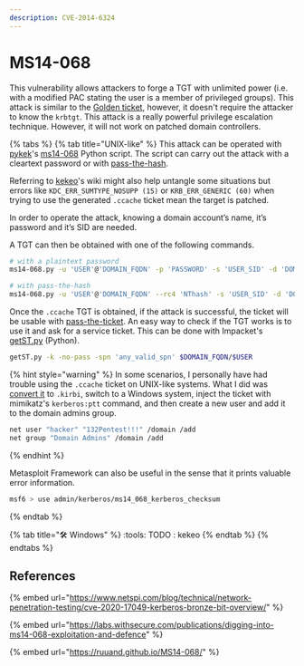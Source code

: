 ```yaml
---
description: CVE-2014-6324
---
```


# MS14-068

This vulnerability allows attackers to forge a TGT with unlimited power (i.e. with a modified PAC stating the user is a member of privileged groups). This attack is similar to the [Golden ticket](golden.md), however, it doesn't require the attacker to know the `krbtgt`. This attack is a really powerful privilege escalation technique. However, it will not work on patched domain controllers.

{% tabs %}
{% tab title="UNIX-like" %}
This attack can be operated with [pykek](https://github.com/mubix/pykek)'s [ms14-068](https://github.com/mubix/pykek/blob/master/ms14-068.py) Python script. The script can carry out the attack with a cleartext password or with [pass-the-hash](../../ntlm/pth.md).

Referring to [kekeo](https://github.com/gentilkiwi/kekeo/wiki/ms14068)'s wiki might also help untangle some situations but errors like  `KDC_ERR_SUMTYPE_NOSUPP (15)` or `KRB_ERR_GENERIC (60)` when trying to use the generated `.ccache` ticket mean the target is patched.

In order to operate the attack, knowing a domain account’s name, it’s password and it’s SID are needed.&#x20;

A TGT can then be obtained with one of the following commands.

```bash
# with a plaintext password
ms14-068.py -u 'USER'@'DOMAIN_FQDN' -p 'PASSWORD' -s 'USER_SID' -d 'DOMAIN_CONTROLLER'

# with pass-the-hash
ms14-068.py -u 'USER'@'DOMAIN_FQDN' --rc4 'NThash' -s 'USER_SID' -d 'DOMAIN_CONTROLLER'
```

Once the `.ccache` TGT is obtained, if the attack is successful, the ticket will be usable with [pass-the-ticket](../ptt.md). An easy way to check if the TGT works is to use it and ask for a service ticket. This can be done with Impacket's [getST.py](https://github.com/SecureAuthCorp/impacket/blob/master/examples/getST.py) (Python).

```bash
getST.py -k -no-pass -spn 'any_valid_spn' $DOMAIN_FQDN/$USER
```

{% hint style="warning" %}
In some scenarios, I personally have had trouble using the `.ccache` ticket on UNIX-like systems. What I did was [convert it](../ptt.md#practice) to `.kirbi`, switch to a Windows system, inject the ticket with mimikatz's `kerberos:ptt` command, and then create a new user and add it to the domain admins group.

```bash
net user "hacker" "132Pentest!!!" /domain /add
net group "Domain Admins" /domain /add
```
{% endhint %}

Metasploit Framework can also be useful in the sense that it prints valuable error information.

```bash
msf6 > use admin/kerberos/ms14_068_kerberos_checksum
```
{% endtab %}

{% tab title="🛠️ Windows" %}
:tools: TODO : kekeo
{% endtab %}
{% endtabs %}

## References

{% embed url="https://www.netspi.com/blog/technical/network-penetration-testing/cve-2020-17049-kerberos-bronze-bit-overview/" %}

{% embed url="https://labs.withsecure.com/publications/digging-into-ms14-068-exploitation-and-defence" %}

{% embed url="https://ruuand.github.io/MS14-068/" %}
